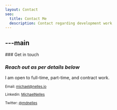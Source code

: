 ```yaml
---
layout: Contact
seo:
  title: Contact Me
  description: Contact regarding development work
---
```




---main
---

<PageTitle>
  ### Get in touch

  ### _Reach out as per details below_
</PageTitle>

I am open to full-time, part-time, and contract work. 

<Sep size="12" />

<small>


  <Icon src="/icons/mail.svg" className="mr-2 inline align-middle fill-current text-omega-500" alt="mail" /> Email: michael@nelles.io

  <Icon src="/icons/logo-linkedin.svg" className="mr-2 inline align-middle fill-current text-omega-500" alt="linkedin" /> Linkedin: [MichaelNelles](https://www.linkedin.com/in/michaelnelles/)

  <Icon src="/icons/logo-twitter.svg" className="mr-2 inline align-middle fill-current text-omega-500" alt="twitter" /> Twitter: [@mdnelles](https://twitter.com/MdNelles)
</small>